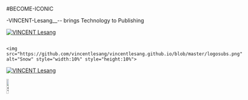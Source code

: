 #BECOME-ICONIC

-VINCENT-Lesang__-- brings Technology to Publishing

<a href="https://drive.google.com/drive/folders/1SCPLuuEhJSFEz5O7PWe5rrMD9rRf8KfZ"> <img src="https://github.com/vincentlesang/vincentlesang.github.io/blob/master/logosubs.png" alt="VINCENT Lesang"> </a>

<div style="display: inline-block;">

    <img src="https://github.com/vincentlesang/vincentlesang.github.io/blob/master/logosubs.png" alt="Snow" style="width:10%" style="height:10%">


<a href="https://drive.google.com/drive/folders/1SCPLuuEhJSFEz5O7PWe5rrMD9rRf8KfZ"> <img src="https://github.com/vincentlesang/vincentlesang.github.io/blob/master/logosubs.png" alt="VINCENT Lesang"> </a>

<img src="https://github.com/vincentlesang/vincentlesang.github.io/blob/master/logosubs.png" alt="Snow" style="width:10%" style="height:10%">

</div> 



